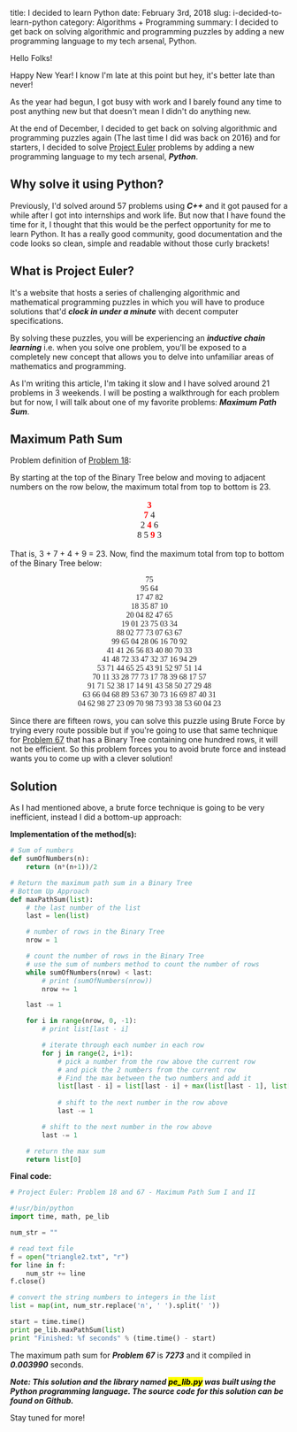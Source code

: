 title: I decided to learn Python
date: February 3rd, 2018
slug: i-decided-to-learn-python
category: Algorithms + Programming
summary: I decided to get back on solving algorithmic and programming puzzles by adding a new programming language to my tech arsenal, Python.

Hello Folks!

Happy New Year! I know I'm late at this point but hey, it's better late
than never!

As the year had begun, I got busy with work and I barely found any time
to post anything new but that doesn't mean I didn't do anything new.

At the end of December, I decided to get back on solving algorithmic and
programming puzzles again (The last time I did was back on 2016) and for
starters, I decided to solve [Project Euler](http://projecteuler.net)
problems by adding a new programming language to my tech arsenal,
***Python***.

## Why solve it using Python?

Previously, I'd solved around 57 problems using ***C++*** and it got
paused for a while after I got into internships and work life. But now
that I have found the time for it, I thought that this would be the
perfect opportunity for me to learn Python. It has a really good
community, good documentation and the code looks so clean, simple and
readable without those curly brackets!

## What is Project Euler?

It's a website that hosts a series of challenging algorithmic and
mathematical programming puzzles in which you will have to produce
solutions that'd ***clock in under a minute*** with decent computer
specifications.

By solving these puzzles, you will be experiencing an ***inductive chain
learning*** i.e. when you solve one problem, you'll be exposed to a
completely new concept that allows you to delve into unfamiliar areas of
mathematics and programming.

As I'm writing this article, I'm taking it slow and I have solved around
21 problems in 3 weekends. I will be posting a walkthrough for each
problem but for now, I will talk about one of my favorite problems:
***Maximum Path Sum***.

## Maximum Path Sum

Problem definition of [Problem 18](https://projecteuler.net/problem=18):

By starting at the top of the Binary Tree below and moving to adjacent
numbers on the row below, the maximum total from top to bottom is 23.

<p style="text-align:center;font-family:'FiraMono';font-size:12pt;"><span style="color:#ff0000;"><b>3</b></span><br><span style="color:#ff0000;"><b>7</b></span> 4<br>
2 <span style="color:#ff0000;"><b>4</b></span> 6<br>
8 5 <span style="color:#ff0000;"><b>9</b></span> 3</p>

That is, 3 + 7 + 4 + 9 = 23. Now, find the maximum total from top to bottom of the Binary Tree below:

<p style="text-align:center;font-family:'FiraMono';">
75<br>
95 64<br>
17 47 82<br>
18 35 87 10<br>
20 04 82 47 65<br>
19 01 23 75 03 34<br>
88 02 77 73 07 63 67<br>
99 65 04 28 06 16 70 92<br>
41 41 26 56 83 40 80 70 33<br>
41 48 72 33 47 32 37 16 94 29<br>
53 71 44 65 25 43 91 52 97 51 14<br>
70 11 33 28 77 73 17 78 39 68 17 57<br>
91 71 52 38 17 14 91 43 58 50 27 29 48<br>
63 66 04 68 89 53 67 30 73 16 69 87 40 31<br>
04 62 98 27 23 09 70 98 73 93 38 53 60 04 23
</p>

Since there are fifteen rows, you can solve this puzzle using Brute
Force by trying every route possible but if you're going to use that
same technique for [Problem 67](https://projecteuler.net/problem=67)
that has a Binary Tree containing one hundred rows, it will not be
efficient. So this problem forces you to avoid brute force and instead
wants you to come up with a clever solution!

## Solution

As I had mentioned above, a brute force technique is going to be very
inefficient, instead I did a bottom-up approach:

**Implementation of the method(s):**

```python
# Sum of numbers
def sumOfNumbers(n):
    return (n*(n+1))/2

# Return the maximum path sum in a Binary Tree
# Bottom Up Approach
def maxPathSum(list):
    # the last number of the list
    last = len(list)

    # number of rows in the Binary Tree
    nrow = 1

    # count the number of rows in the Binary Tree
    # use the sum of numbers method to count the number of rows
    while sumOfNumbers(nrow) < last:
        # print (sumOfNumbers(nrow))
        nrow += 1

    last -= 1

    for i in range(nrow, 0, -1):
        # print list[last - i]

        # iterate through each number in each row
        for j in range(2, i+1):
            # pick a number from the row above the current row
            # and pick the 2 numbers from the current row
            # Find the max between the two numbers and add it
            list[last - i] = list[last - i] + max(list[last - 1], list[last])
            
            # shift to the next number in the row above
            last -= 1

        # shift to the next number in the row above
        last -= 1

    # return the max sum
    return list[0]
```

**Final code:**

```python
# Project Euler: Problem 18 and 67 - Maximum Path Sum I and II

#!usr/bin/python
import time, math, pe_lib

num_str = ""

# read text file
f = open("triangle2.txt", "r")
for line in f:
    num_str += line
f.close()

# convert the string numbers to integers in the list
list = map(int, num_str.replace('n', ' ').split(' '))

start = time.time()
print pe_lib.maxPathSum(list)
print "Finished: %f seconds" % (time.time() - start)
```

The maximum path sum for ***Problem 67*** is ***7273*** and it compiled in
***0.003990*** seconds.

***Note: This solution and the library named <mark>pe_lib.py</mark> was
built using the Python programming language. The source code for this
solution can be found on Github.***

Stay tuned for more!